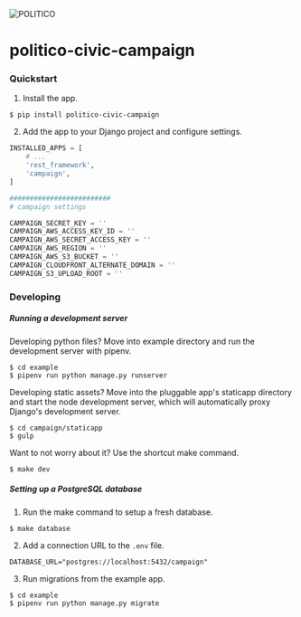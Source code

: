 ![POLITICO](https://rawgithub.com/The-Politico/src/master/images/logo/badge.png)

# politico-civic-campaign

### Quickstart

1. Install the app.

  ```
  $ pip install politico-civic-campaign
  ```

2. Add the app to your Django project and configure settings.

  ```python
  INSTALLED_APPS = [
      # ...
      'rest_framework',
      'campaign',
  ]

  #########################
  # campaign settings

  CAMPAIGN_SECRET_KEY = ''
  CAMPAIGN_AWS_ACCESS_KEY_ID = ''
  CAMPAIGN_AWS_SECRET_ACCESS_KEY = ''
  CAMPAIGN_AWS_REGION = ''
  CAMPAIGN_AWS_S3_BUCKET = ''
  CAMPAIGN_CLOUDFRONT_ALTERNATE_DOMAIN = ''
  CAMPAIGN_S3_UPLOAD_ROOT = ''
  ```

### Developing

##### Running a development server

Developing python files? Move into example directory and run the development server with pipenv.

  ```
  $ cd example
  $ pipenv run python manage.py runserver
  ```

Developing static assets? Move into the pluggable app's staticapp directory and start the node development server, which will automatically proxy Django's development server.

  ```
  $ cd campaign/staticapp
  $ gulp
  ```

Want to not worry about it? Use the shortcut make command.

  ```
  $ make dev
  ```

##### Setting up a PostgreSQL database

1. Run the make command to setup a fresh database.

  ```
  $ make database
  ```

2. Add a connection URL to the `.env` file.

  ```
  DATABASE_URL="postgres://localhost:5432/campaign"
  ```

3. Run migrations from the example app.

  ```
  $ cd example
  $ pipenv run python manage.py migrate
  ```
